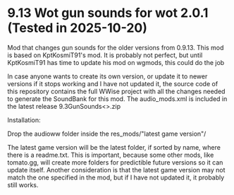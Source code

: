 # 9.13 Wot gun sounds for wot 2.0.1 (Tested in 2025-10-20)

Mod that changes gun sounds for the older versions from 0.9.13. This mod is based on KptKosmiT91's mod. It is probably not perfect, but until KptKosmiT91 has time to update his mod on wgmods, this could do the job

In case anyone wants to create its own version, or update it to newer versions if it stops working and I have not updated it, the source code of this repository contains the full WWise project with all the changes needed to generate the SoundBank for this mod. The audio_mods.xml is included in the latest release 9.3GunSounds<>.zip

Installation:

Drop the audioww folder inside the res_mods/"latest game version"/

The latest game version will be the latest folder, if sorted by name, where there is a readme.txt. This is important, because some other mods, like tomato.gg, will create more folders for predictible future versions so it can update itself.
Another consideration is that the latest game version may not match the one specified in the mod, but if I have not updated it, it probably still works.
